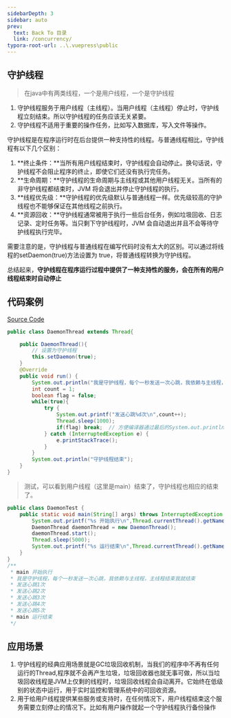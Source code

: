 ```yaml
---
sidebarDepth: 3
sidebar: auto
prev:
  text: Back To 目录
  link: /concurrency/
typora-root-url: ..\.vuepress\public
---
```




## 守护线程

> 在java中有两类线程，一个是用户线程，一个是守护线程

1. 守护线程服务于用户线程（主线程）。当用户线程（主线程）停止时，守护线程立刻结束。所以守护线程的任务应该无关紧要。
2. 守护线程不适用于重要的操作任务，比如写入数据库，写入文件等操作。



守护线程是在程序运行时在后台提供一种支持性的线程。与普通线程相比，守护线程有以下几个区别：

1. **终止条件：**当所有用户线程结束时，守护线程会自动停止。换句话说，守护线程不会阻止程序的终止，即使它们还没有执行完任务。
2. **生命周期：**守护线程的生命周期与主线程或其他用户线程无关。当所有的非守护线程都结束时，JVM 将会退出并停止守护线程的执行。
3. **线程优先级：**守护线程的优先级默认与普通线程一样。优先级较高的守护线程也不能够保证在其他线程之前执行。
4. **资源回收：**守护线程通常被用于执行一些后台任务，例如垃圾回收、日志记录、定时任务等。当只剩下守护线程时，JVM 会自动退出并且不会等待守护线程执行完毕。

需要注意的是，守护线程与普通线程在编写代码时没有太大的区别。可以通过将线程的setDaemon(true)方法设置为 true，将普通线程转换为守护线程。

总结起来，**守护线程在程序运行过程中提供了一种支持性的服务，会在所有的用户线程结束时自动停止**



## 代码案例

[Source Code](https://github.com/Q10Viking/learncode/tree/main/concurrency/src/main/java/org/hzz/daemon)

```java
public class DaemonThread extends Thread{

    public DaemonThread(){
        // 设置为守护线程
        this.setDaemon(true);
    }
    @Override
    public void run() {
        System.out.println("我是守护线程，每个一秒发送一次心跳，我依赖与主线程，主线程结束我就结束");
        int count = 1;
        boolean flag = false;
        while(true){
            try {
                System.out.printf("发送心跳%d次\n",count++);
                Thread.sleep(1000);
                if(flag) break;  // 方便编译器通过最后的System.out.println("守护线程结束")
            } catch (InterruptedException e) {
                e.printStackTrace();
            }
        }
        System.out.println("守护线程结束");
    }
}
```

> 测试，可以看到用户线程（这里是main）结束了，守护线程也相应的结束了。

```java
public class DaemonTest {
    public static void main(String[] args) throws InterruptedException {
        System.out.printf("%s 开始执行\n",Thread.currentThread().getName());
        DaemonThread daemonThread = new DaemonThread();
        daemonThread.start();
        Thread.sleep(5000);
        System.out.printf("%s 运行结束\n",Thread.currentThread().getName());
    }
}
/**
 * main 开始执行
 * 我是守护线程，每个一秒发送一次心跳，我依赖与主线程，主线程结束我就结束
 * 发送心跳1次
 * 发送心跳2次
 * 发送心跳3次
 * 发送心跳4次
 * 发送心跳5次
 * main 运行结束
 */
```



## 应用场景

1. 守护线程的经典应用场景就是GC垃圾回收机制，当我们的程序中不再有任何运行的Thread,程序就不会再产生垃圾，垃圾回收器也就无事可做，所以当垃圾回收线程是JVM上仅剩的线程时，垃圾回收线程会自动离开。它始终在低级别的状态中运行，用于实时监控和管理系统中的可回收资源。
2. 用于给用户线程提供某些服务或支持时，在任何情况下，用户线程结束这个服务需要立刻停止的情况下。比如有用户操作就起一个守护线程执行备份操作

